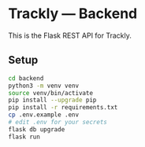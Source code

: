 # Trackly — Backend

This is the Flask REST API for Trackly.

## Setup

```bash
cd backend
python3 -m venv venv
source venv/bin/activate
pip install --upgrade pip
pip install -r requirements.txt
cp .env.example .env
# edit .env for your secrets
flask db upgrade
flask run
